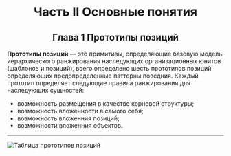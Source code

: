 <h1 align="center"> Часть II Основные понятия</h1 align="center">
<h2 align="center"> Глава 1 Прототипы позиций</h2 align="center">

**Прототипы позиций** — это примитивы, определяющие базовую модель иерархического ранжирования наследующих организационных юнитов (шаблонов и позиций), всего определено шесть прототипов позиций определяющих предопределенные паттерны поведния. Каждый прототип определяет следующие правила ранжирования для наследующих сущностей: 
- возможность размещения в качестве корневой структуры; 
- возможность вложенности в самого себя;
- возможность вложенния позиций; 
- возможности вложенния объектов. 
------------------------

![Таблица прототипов позиций](https://github.com/firstDismay/Conception-Builder/blob/main/resources/screenshots/proto_list.png?raw=true)



